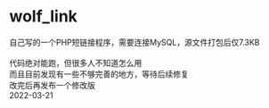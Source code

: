 # wolf_link
自己写的一个PHP短链接程序，需要连接MySQL，源文件打包后仅7.3KB<br/><br/>
代码绝对能跑，但很多人不知道怎么用<br/>
而且目前发现有一些不够完善的地方，等待后续修复<br/>
改完后再发布一个修改版<br/>
2022-03-21
